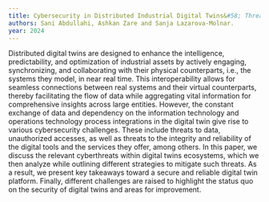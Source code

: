 ```yaml
---
title: Cybersecurity in Distributed Industrial Digital Twins&#58; Threats, Defenses, and Key Takeaways.
authors: Sani Abdullahi, Ashkan Zare and Sanja Lazarova-Molnar.
year: 2024
---
```

Distributed digital twins are designed to enhance the intelligence, predictability, and optimization of industrial assets by actively engaging, synchronizing, and collaborating with their physical counterparts, i.e., the systems they model, in near real time. This interoperability allows for seamless connections between real systems and their virtual counterparts, thereby facilitating the flow of data while aggregating vital information for comprehensive insights across large entities. However, the constant exchange of data and dependency on the information technology and operations technology process integrations in the digital twin give rise to various cybersecurity challenges. These include threats to data, unauthorized accesses, as well as threats to the integrity and reliability of the digital tools and the services they offer, among others. In this paper, we discuss the relevant cyberthreats within digital twins ecosystems, which we then analyze while outlining different strategies to mitigate such threats. As a result, we present key takeaways toward a secure and reliable digital twin platform. Finally, different challenges are raised to highlight the status quo on the security of digital twins and areas for improvement.